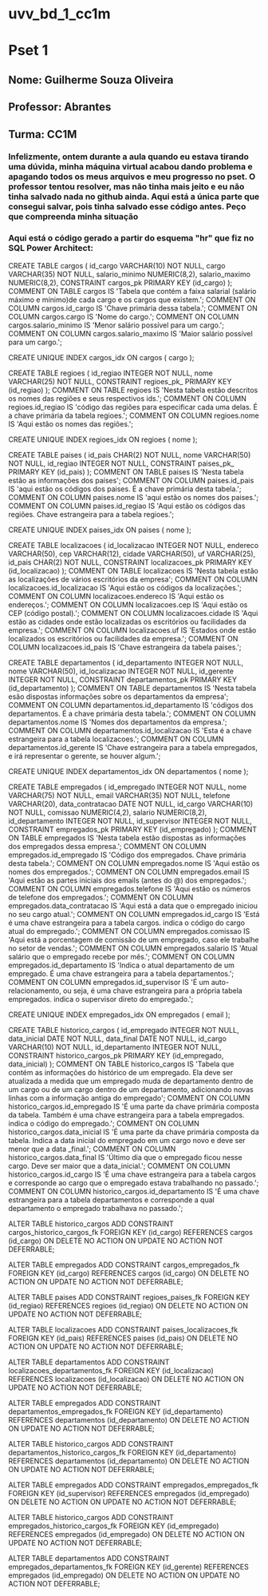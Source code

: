 # uvv_bd_1_cc1m
#                  Pset 1

## Nome: Guilherme Souza Oliveira
## Professor: Abrantes
## Turma: CC1M


### Infelizmente, ontem durante a aula quando eu estava tirando uma dúvida, minha máquina virtual acabou dando problema e apagando todos os meus arquivos e meu progresso no pset. O professor tentou resolver, mas não tinha mais jeito e eu não tinha salvado nada no github ainda. Aqui está a única parte que consegui salvar, pois tinha salvado esse código antes. Peço que compreenda minha situação




### Aqui está o código gerado a partir do esquema "hr" que fiz no SQL Power Architect:

CREATE TABLE cargos (
                id_cargo VARCHAR(10) NOT NULL,
                cargo VARCHAR(35) NOT NULL,
                salario_minimo NUMERIC(8,2),
                salario_maximo NUMERIC(8,2),
                CONSTRAINT cargos_pk PRIMARY KEY (id_cargo)
);
COMMENT ON TABLE cargos IS 'Tabela que contém a faixa salarial (salário máximo e mínimo)de cada cargo e os cargos que existem.';
COMMENT ON COLUMN cargos.id_cargo IS 'Chave primária dessa tabela.';
COMMENT ON COLUMN cargos.cargo IS 'Nome do cargo.';
COMMENT ON COLUMN cargos.salario_minimo IS 'Menor salário possível para um cargo.';
COMMENT ON COLUMN cargos.salario_maximo IS 'Maior salário possível para um cargo.';


CREATE UNIQUE INDEX cargos_idx
 ON cargos
 ( cargo );

CREATE TABLE regioes (
                id_regiao INTEGER NOT NULL,
                nome VARCHAR(25) NOT NULL,
                CONSTRAINT regioes_pk_ PRIMARY KEY (id_regiao)
);
COMMENT ON TABLE regioes IS 'Nesta tabela estão descritos os nomes das regiões e seus respectivos ids.';
COMMENT ON COLUMN regioes.id_regiao IS 'código das regiões para especificar cada uma delas. É a chave primária da tabela regioes.';
COMMENT ON COLUMN regioes.nome IS 'Aqui estão os nomes das regiões.';


CREATE UNIQUE INDEX regioes_idx
 ON regioes
 ( nome );

CREATE TABLE paises (
                id_pais CHAR(2) NOT NULL,
                nome VARCHAR(50) NOT NULL,
                id_regiao INTEGER NOT NULL,
                CONSTRAINT paises_pk_ PRIMARY KEY (id_pais)
);
COMMENT ON TABLE paises IS 'Nesta tabela estão as informações dos países';
COMMENT ON COLUMN paises.id_pais IS 'aqui estão os códigos dos paises. É a chave primária desta tabela.';
COMMENT ON COLUMN paises.nome IS 'aqui estão os nomes dos paises.';
COMMENT ON COLUMN paises.id_regiao IS 'Aqui estão os códigos das regiões. Chave estrangeira para a tabela regioes.';


CREATE UNIQUE INDEX paises_idx
 ON paises
 ( nome );

CREATE TABLE localizacoes (
                id_localizacao INTEGER NOT NULL,
                endereco VARCHAR(50),
                cep VARCHAR(12),
                cidade VARCHAR(50),
                uf VARCHAR(25),
                id_pais CHAR(2) NOT NULL,
                CONSTRAINT localizacoes_pk PRIMARY KEY (id_localizacao)
);
COMMENT ON TABLE localizacoes IS 'Nesta tabela estão as localizações de vários escritórios da empresa';
COMMENT ON COLUMN localizacoes.id_localizacao IS 'Aqui estão os códigos da localizações.';
COMMENT ON COLUMN localizacoes.endereco IS 'Aqui estão os endereços.';
COMMENT ON COLUMN localizacoes.cep IS 'Aqui estão os CEP (código postal).';
COMMENT ON COLUMN localizacoes.cidade IS 'Aqui estão as cidades onde estão localizadas os escritórios ou facilidades da empresa.';
COMMENT ON COLUMN localizacoes.uf IS 'Estados onde estão localizados os escritórios ou facilidades da empresa.';
COMMENT ON COLUMN localizacoes.id_pais IS 'Chave estrangeira da tabela paises.';


CREATE TABLE departamentos (
                id_departamento INTEGER NOT NULL,
                nome VARCHAR(50),
                id_localizacao INTEGER NOT NULL,
                id_gerente INTEGER NOT NULL,
                CONSTRAINT departamentos_pk PRIMARY KEY (id_departamento)
);
COMMENT ON TABLE departamentos IS 'Nesta tabela esão dispostas informações sobre os departamentos da empresa';
COMMENT ON COLUMN departamentos.id_departamento IS 'códigos dos departamentos. É a chave primária desta tabela.';
COMMENT ON COLUMN departamentos.nome IS 'Nomes dos departamentos da empresa.';
COMMENT ON COLUMN departamentos.id_localizacao IS 'Esta é a chave estrangeira para a tabela localizacoes.';
COMMENT ON COLUMN departamentos.id_gerente IS 'Chave estrangeira para a tabela empregados, e irá representar o gerente, se houver algum.';


CREATE UNIQUE INDEX departamentos_idx
 ON departamentos
 ( nome );

CREATE TABLE empregados (
                id_empregado INTEGER NOT NULL,
                nome VARCHAR(75) NOT NULL,
                email VARCHAR(35) NOT NULL,
                telefone VARCHAR(20),
                data_contratacao DATE NOT NULL,
                id_cargo VARCHAR(10) NOT NULL,
                comissao NUMERIC(4,2),
                salario NUMERIC(8,2),
                id_departamento INTEGER NOT NULL,
                id_supervisor INTEGER NOT NULL,
                CONSTRAINT empregados_pk PRIMARY KEY (id_empregado)
);
COMMENT ON TABLE empregados IS 'Nesta tabela estão dispostas as informações dos empregados dessa empresa.';
COMMENT ON COLUMN empregados.id_empregado IS 'Código dos empregados. Chave primária desta tabela.';
COMMENT ON COLUMN empregados.nome IS 'Aqui estão os nomes dos empregados.';
COMMENT ON COLUMN empregados.email IS 'Aqui estão as partes iniciais dos emails (antes do @) dos empregados.';
COMMENT ON COLUMN empregados.telefone IS 'Aqui estão os números de telefone dos empregados.';
COMMENT ON COLUMN empregados.data_contratacao IS 'Aqui está a data que o empregado iniciou no seu cargo atual.';
COMMENT ON COLUMN empregados.id_cargo IS 'Está é uma chave estrangeira para a tabela cargos. indica o código do cargo atual do empregado.';
COMMENT ON COLUMN empregados.comissao IS 'Aqui está a porcentagem de comissão de um empregado, caso ele trabalhe no setor de vendas.';
COMMENT ON COLUMN empregados.salario IS 'Atual salário que o empregado recebe por mês.';
COMMENT ON COLUMN empregados.id_departamento IS 'Indica o atual departamento de um empregado. É uma chave estrangeira para a tabela departamentos.';
COMMENT ON COLUMN empregados.id_supervisor IS 'É um auto-relacionamento, ou seja, é uma chave estrangeira para a própria tabela empregados.  indica o supervisor direto do empregado.';


CREATE UNIQUE INDEX empregados_idx
 ON empregados
 ( email );

CREATE TABLE historico_cargos (
                id_empregado INTEGER NOT NULL,
                data_inicial DATE NOT NULL,
                data_final DATE NOT NULL,
                id_cargo VARCHAR(10) NOT NULL,
                id_departamento INTEGER NOT NULL,
                CONSTRAINT historico_cargos_pk PRIMARY KEY (id_empregado, data_inicial)
);
COMMENT ON TABLE historico_cargos IS 'Tabela que contém as informações do histórico de um empregado. Ela deve ser atualizada a medida que um empregado muda de departamento dentro de um cargo ou  de um cargo dentro de um departamento, adicionando novas linhas com a informação antiga do empregado';
COMMENT ON COLUMN historico_cargos.id_empregado IS 'É uma parte da chave primária composta da tabela. Também é uma chave estrangeira para a tabela empregados. indica o código do empregado.';
COMMENT ON COLUMN historico_cargos.data_inicial IS 'É uma parte da chave primária composta da tabela. Indica a data inicial do empregado em um cargo novo e deve ser menor que a data _final.';
COMMENT ON COLUMN historico_cargos.data_final IS 'Último dia que o empregado ficou nesse cargo. Deve ser maior que a data_inicial.';
COMMENT ON COLUMN historico_cargos.id_cargo IS 'É uma chave estrangeira para a tabela cargos e corresponde ao cargo que o empregado estava trabalhando no passado.';
COMMENT ON COLUMN historico_cargos.id_departamento IS 'É uma chave estrangeira para a tabela departamentos e corresponde a qual departamento o empregado trabalhava no passado.';


ALTER TABLE historico_cargos ADD CONSTRAINT cargos_historico_cargos_fk
FOREIGN KEY (id_cargo)
REFERENCES cargos (id_cargo)
ON DELETE NO ACTION
ON UPDATE NO ACTION
NOT DEFERRABLE;

ALTER TABLE empregados ADD CONSTRAINT cargos_empregados_fk
FOREIGN KEY (id_cargo)
REFERENCES cargos (id_cargo)
ON DELETE NO ACTION
ON UPDATE NO ACTION
NOT DEFERRABLE;

ALTER TABLE paises ADD CONSTRAINT regioes_paises_fk
FOREIGN KEY (id_regiao)
REFERENCES regioes (id_regiao)
ON DELETE NO ACTION
ON UPDATE NO ACTION
NOT DEFERRABLE;

ALTER TABLE localizacoes ADD CONSTRAINT paises_localizacoes_fk
FOREIGN KEY (id_pais)
REFERENCES paises (id_pais)
ON DELETE NO ACTION
ON UPDATE NO ACTION
NOT DEFERRABLE;

ALTER TABLE departamentos ADD CONSTRAINT localizacoes_departamentos_fk
FOREIGN KEY (id_localizacao)
REFERENCES localizacoes (id_localizacao)
ON DELETE NO ACTION
ON UPDATE NO ACTION
NOT DEFERRABLE;

ALTER TABLE empregados ADD CONSTRAINT departamentos_empregados_fk
FOREIGN KEY (id_departamento)
REFERENCES departamentos (id_departamento)
ON DELETE NO ACTION
ON UPDATE NO ACTION
NOT DEFERRABLE;

ALTER TABLE historico_cargos ADD CONSTRAINT departamentos_historico_cargos_fk
FOREIGN KEY (id_departamento)
REFERENCES departamentos (id_departamento)
ON DELETE NO ACTION
ON UPDATE NO ACTION
NOT DEFERRABLE;

ALTER TABLE empregados ADD CONSTRAINT empregados_empregados_fk
FOREIGN KEY (id_supervisor)
REFERENCES empregados (id_empregado)
ON DELETE NO ACTION
ON UPDATE NO ACTION
NOT DEFERRABLE;

ALTER TABLE historico_cargos ADD CONSTRAINT empregados_historico_cargos_fk
FOREIGN KEY (id_empregado)
REFERENCES empregados (id_empregado)
ON DELETE NO ACTION
ON UPDATE NO ACTION
NOT DEFERRABLE;

ALTER TABLE departamentos ADD CONSTRAINT empregados_departamentos_fk
FOREIGN KEY (id_gerente)
REFERENCES empregados (id_empregado)
ON DELETE NO ACTION
ON UPDATE NO ACTION
NOT DEFERRABLE;
